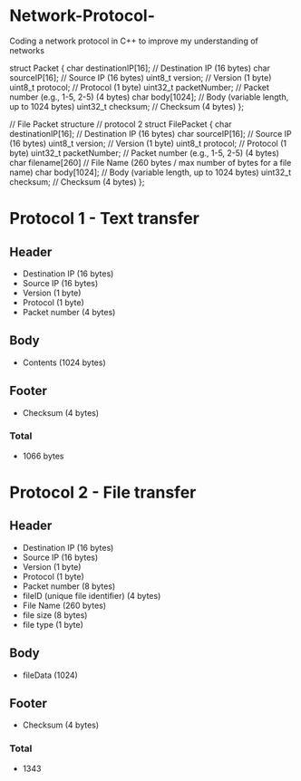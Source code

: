 # Network-Protocol-
Coding a network protocol in C++ to improve my understanding of networks

struct Packet {
    char destinationIP[16]; // Destination IP (16 bytes)
    char sourceIP[16];      // Source IP (16 bytes)
    uint8_t version;        // Version (1 byte)
    uint8_t protocol;       // Protocol (1 byte)
    uint32_t packetNumber;  // Packet number (e.g., 1-5, 2-5) (4 bytes)
    char body[1024];        // Body (variable length, up to 1024 bytes)
    uint32_t checksum;      // Checksum (4 bytes)
};

// File Packet structure // protocol 2
struct FilePacket {
    char destinationIP[16]; // Destination IP (16 bytes)
    char sourceIP[16];      // Source IP (16 bytes)
    uint8_t version;        // Version (1 byte)
    uint8_t protocol;       // Protocol (1 byte)
    uint32_t packetNumber;  // Packet number (e.g., 1-5, 2-5) (4 bytes)
    char filename[260]      // File Name (260 bytes / max number of bytes for a file name)
    char body[1024];        // Body (variable length, up to 1024 bytes)
    uint32_t checksum;      // Checksum (4 bytes)
};

# Protocol 1 - Text transfer
## Header
- Destination IP (16 bytes)
- Source IP (16 bytes)
- Version (1 byte)
- Protocol (1 byte)
- Packet number (4 bytes)

## Body 
- Contents (1024 bytes)

## Footer 
- Checksum (4 bytes)

### Total
- 1066 bytes



# Protocol 2 - File transfer
## Header
- Destination IP (16 bytes)
- Source IP (16 bytes)
- Version (1 byte)
- Protocol (1 byte)
- Packet number (8 bytes)
- fileID (unique file identifier) (4 bytes)
- File Name (260 bytes)
- file size (8 bytes)
- file type (1 byte)

## Body 
- fileData (1024) 

## Footer 
- Checksum (4 bytes)

### Total
- 1343